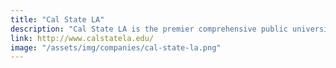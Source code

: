 ```yaml
---
title: "Cal State LA"
description: "Cal State LA is the premier comprehensive public university in the heart of Los Angeles and is dedicated to engagement, service, and the public good. We are ranked number one in the United States for the upward mobility of our students. "
link: http://www.calstatela.edu/
image: "/assets/img/companies/cal-state-la.png"
---
```

